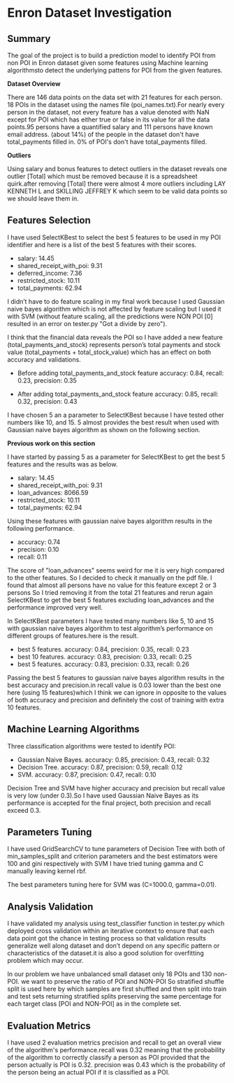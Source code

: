 # Enron Dataset Investigation

## Summary

The goal of the project is to build a prediction model to identify POI from non POI in Enron dataset given some features using Machine learning algorithmsto detect the underlying pattens for POI from the given features.


**Dataset Overview**

There are 146 data points on the data set with 21 features for each person. 18 POIs in the dataset using the names file (poi_names.txt).For nearly every person in the dataset, not every feature has a value denoted with NaN except for POI which has either true or false in its value for all the data points.95 persons have a quantified salary and 111 persons have known email address. (about 14%) of the people in the dataset don't have total_payments filled in. 0% of POI's don't have total_payments filled.

**Outliers**

Using salary and bonus features to detect outliers in the dataset reveals one outlier [Total] which must be removed because it is a spreadsheet quirk.after removing [Total] there were almost 4 more outliers including LAY KENNETH L and SKILLING JEFFREY K which seem to be valid data points so we should leave them in.

## Features Selection

I have used SelectKBest to select the best 5 features to be used in my POI identifier and here is a list of the best 5 features with their scores.

- salary: 14.45
- shared_receipt_with_poi: 9.31
- deferred_income: 7.36
- restricted_stock: 10.11
- total_payments: 62.94

I didn’t have to do feature scaling in my final work because I used Gaussian naive bayes algorithm which is not affected by feature scaling but I used it with SVM (without feature scaling, all the predictions were NON POI [0] resulted in an error on tester.py "Got a divide by zero").

I think that the financial data reveals the POI so I have added a new feature (total_payments_and_stock) represents person’s total payments and stock value (total_payments + total_stock_value) which has an effect on both accuracy and validations.

- Before adding total_payments_and_stock feature accuracy: 0.84, recall: 0.23, precision: 0.35

- After adding total_payments_and_stock feature accuracy: 0.85, recall: 0.32, precision: 0.43

I have chosen 5 an a parameter to SelectKBest because I have tested other numbers like 10, and 15. 5 almost provides the best result when used with Gaussian naive bayes algorithm as shown on the following section.

**Previous work on this section**

I have started by passing 5 as a parameter for SelectKBest to get the best 5 features and the results was as below.

- salary: 14.45
- shared_receipt_with_poi: 9.31
- loan_advances: 8066.59
- restricted_stock: 10.11
- total_payments: 62.94

Using these features with gaussian naive bayes algorithm results in the following performance.

- accuracy: 0.74
- precision: 0.10
- recall: 0.11

The score of "loan_advances" seems weird for me it is very high compared to the other features. So I decided to check it manually on the pdf file. I found that almost all persons have no value for this feature except 2 or 3 persons So I tried removing it from the total 21 features and rerun again SelectKBest to get the best 5 features excluding loan_advances and the performance improved very well.

In SelectKBest parameters I have tested many numbers like 5, 10 and 15 with gaussian naive bayes algorithm to test algorithm’s performance on different groups of features.here is the result.

- best 5 features. accuracy: 0.84, precision: 0.35, recall: 0.23
- best 10 features. accuracy: 0.83, precision: 0.33, recall: 0.25
- best 5 features. accuracy: 0.83, precision: 0.33, recall: 0.26

Passing the best 5 features to gaussian naive bayes algorithm results in the best accuracy and precision.in recall value is 0.03 lower than the best one here (using 15 features)which I think we can ignore in opposite to the values of both accuracy and precision and definitely the cost of training with extra 10 features.

## Machine Learning Algorithms

Three classification algorithms were tested to identify POI:

- Gaussian Naive Bayes. accuracy: 0.85, precision: 0.43, recall: 0.32 
- Decision Tree. accuracy: 0.87, precision: 0.59, recall: 0.12
- SVM. accuracy: 0.87, precision: 0.47, recall: 0.10

Decision Tree and SVM have higher accuracy and precision but recall value is very low (under 0.3).So I have used Gaussian Naive Bayes as its performance is accepted for the final project, both precision and recall exceed 0.3.


## Parameters Tuning

I have used GridSearchCV to tune parameters of Decision Tree with both of min_samples_split and criterion parameters and the best estimators were 100 and gini respectively with SVM I have tried tuning gamma and C manually leaving kernel rbf.

The best parameters tuning here for SVM was (C=1000.0, gamma=0.01).

## Analysis Validation

I have validated my analysis using test_classifier function in tester.py which deployed cross validation within an iterative context to ensure that each data point got the chance in testing process so that validation results generalize well along dataset and don’t depend on any specific pattern or characteristics of the dataset.it is also a good solution for overfitting problem which may occur.

In our problem we have unbalanced small dataset only 18 POIs and 130 non-POI. we want to preserve the ratio of POI and NON-POI So stratified shuffle split is used here by which samples are first shuffled and then split into train and test sets returning stratified splits preserving the same percentage for each target class [POI and NON-POI] as in the complete set.

## Evaluation Metrics

I have used 2 evaluation metrics precision and recall to get an overall view of the algorithm's performance.recall was 0.32 meaning that the probability of the algorithm to correctly classify a person as POI provided that the person actually is POI is 0.32. precision was 0.43 which is the probability of the person being an actual POI if it is classified as a POI.
